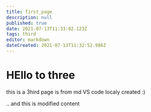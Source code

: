 ```yaml
---
title: first_page
description: null
published: true
date: 2021-07-13T11:33:02.123Z
tags: third
editor: markdown
dateCreated: 2021-07-13T11:32:52.986Z
---
```


# HEllo to three

this is a 3hird page is from md VS code localy created :)

.. and this is modified content
